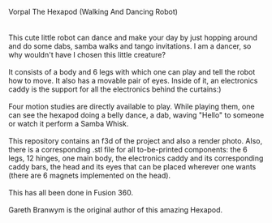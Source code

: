 Vorpal The Hexapod (Walking And Dancing Robot)\
\
\
This cute little robot can dance and make your day by just hopping around and do some dabs, samba walks and tango invitations. I am a dancer, so why wouldn't have I chosen this little creature?\
\
It consists of a body and 6 legs with which one can play and tell the robot how to move. It also has a movable pair of eyes. Inside of it, an electronics caddy is the support for all the electronics behind the curtains:)\
\
Four motion studies are directly available to play. While playing them, one can see the hexapod doing a belly dance, a dab, waving "Hello" to someone or watch it perform a Samba Whisk.\
\
This repository contains an f3d of the project and also a render photo. Also, there is a corresponding .stl file for all to-be-printed components: the 6 legs, 12 hinges, one main body, the electronics caddy and its corresponding caddy bars, the head and its eyes that can be placed wherever one wants (there are 6 magnets implemented on the head).\
\
This has all been done in Fusion 360.\
\
Gareth Branwym is the original author of this amazing Hexapod.
